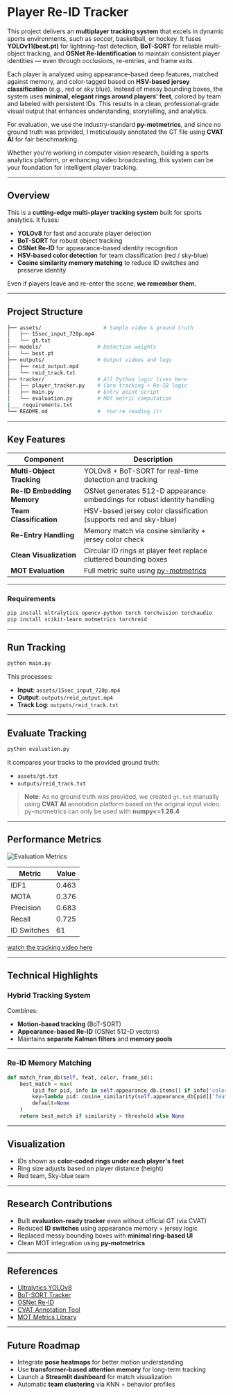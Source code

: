 #  Player Re-ID Tracker

This project delivers an **multiplayer tracking system** that excels in dynamic sports environments, such as soccer, basketball, or hockey. It fuses **YOLOv11(best.pt)** for lightning-fast detection, **BoT-SORT** for reliable multi-object tracking, and **OSNet Re-Identification** to maintain consistent player identities — even through occlusions, re-entries, and frame exits.

Each player is analyzed using appearance-based deep features, matched against memory, and color-tagged based on **HSV-based jersey classification** (e.g., red or sky blue). Instead of messy bounding boxes, the system uses **minimal, elegant rings around players' feet**, colored by team and labeled with persistent IDs. This results in a clean, professional-grade visual output that enhances understanding, storytelling, and analytics.

For evaluation, we use the industry-standard **py-motmetrics**, and since no ground truth was provided, I meticulously annotated the GT file using **CVAT AI** for fair benchmarking.

Whether you're working in computer vision research, building a sports analytics platform, or enhancing video broadcasting, this system can be your foundation for intelligent player tracking.

---

## Overview

This is a **cutting-edge multi-player tracking system** built for sports analytics. It fuses:

- **YOLOv8** for fast and accurate player detection  
- **BoT-SORT** for robust object tracking  
- **OSNet Re-ID** for appearance-based identity recognition  
- **HSV-based color detection** for team classification (red / sky-blue)  
- **Cosine similarity memory matching** to reduce ID switches and preserve identity  

Even if players leave and re-enter the scene, **we remember them.**

---

## Project Structure
```bash
├── assets/                    # Sample video & ground truth
│   ├── 15sec_input_720p.mp4
│   └── gt.txt
├── models/                  # Detection weights
│   └── best.pt
├── outputs/                 # Output videos and logs
│   ├── reid_output.mp4
│   └── reid_track.txt
├── tracker/                 # All Python logic lives here
│   ├── player_tracker.py    # Core tracking + Re-ID logic
│   ├── main.py              # Entry point script
│   └── evaluation.py        # MOT metric computation
|___ requirements.txt
└── README.md                #  You're reading it!
```
---

## Key Features

| Component               | Description                                                                 |
|-------------------------|-----------------------------------------------------------------------------|
|**Multi-Object Tracking** | YOLOv8 + BoT-SORT for real-time detection and tracking                     |
|**Re-ID Embedding Memory** | OSNet generates 512-D appearance embeddings for robust identity handling  |
| **Team Classification**   | HSV-based jersey color classification (supports red and sky-blue)         |
|**Re-Entry Handling**      | Memory match via cosine similarity + jersey color check                    |
|**Clean Visualization**   | Circular ID rings at player feet replace cluttered bounding boxes          |
|**MOT Evaluation**        | Full metric suite using [py-motmetrics](https://github.com/cheind/py-motmetrics) |

---


### Requirements

```bash
pip install ultralytics opencv-python torch torchvision torchaudio
pip install scikit-learn motmetrics torchreid
```
---

## Run Tracking

```bash
python main.py
```

This processes:

- **Input**: `assets/15sec_input_720p.mp4`  
- **Output**: `outputs/reid_output.mp4`  
- **Track Log**: `outputs/reid_track.txt`

---

## Evaluate Tracking

```bash
python evaluation.py
```

It compares your tracks to the provided ground truth:

- `assets/gt.txt`  
- `outputs/reid_track.txt`

> **Note**: As no ground truth was provided, we created `gt.txt` manually using **CVAT AI** annotation platform based on the original input video. py-motmetrics can only be used with **numpy<=1.26.4**

---

## Performance Metrics
![Evaluation Metrics](https://learnopencv.com/wp-content/uploads/2022/06/05-evaluation-measures.png)


| Metric       | Value | 
|--------------|-------|
| IDF1         | 0.463 | 
| MOTA         | 0.376 | 
| Precision    | 0.683 | 
| Recall       | 0.725 | 
| ID Switches  | 61    |

[watch the tracking video here](https://drive.google.com/file/d/1QbYO0-EBbmJ4rC5ZzRLrR4p6Jf7TdYkj/view?usp=drive_link)

---

## Technical Highlights

### Hybrid Tracking System

Combines:

- **Motion-based tracking** (BoT-SORT)  
- **Appearance-based Re-ID** (OSNet 512-D vectors)  
- Maintains **separate Kalman filters** and **memory pools**

---

### Re-ID Memory Matching

```python
def match_from_db(self, feat, color, frame_id):
    best_match = max(
        (pid for pid, info in self.appearance_db.items() if info['color'] == color),
        key=lambda pid: cosine_similarity(self.appearance_db[pid]['feat'], feat),
        default=None
    )
    return best_match if similarity > threshold else None
```

---

## Visualization

- IDs shown as **color-coded rings under each player's feet**
- Ring size adjusts based on player distance (height)
- Red team, Sky-blue team

---

## Research Contributions

- Built **evaluation-ready tracker** even without official GT (via CVAT)  
- Reduced **ID switches** using appearance memory + jersey logic  
- Replaced messy bounding boxes with **minimal ring-based UI**  
- Clean MOT integration using **py-motmetrics**

---

## References

- [Ultralytics YOLOv8](https://github.com/ultralytics/ultralytics)  
- [BoT-SORT Tracker](https://github.com/mikel-brostrom/Yolov5_DeepSort_Pytorch)  
- [OSNet Re-ID](https://github.com/KaiyangZhou/deep-person-reid)  
- [CVAT Annotation Tool](https://github.com/opencv/cvat)  
- [MOT Metrics Library](https://github.com/cheind/py-motmetrics)

---

## Future Roadmap

- Integrate **pose heatmaps** for better motion understanding  
- Use **transformer-based attention memory** for long-term tracking  
- Launch a **Streamlit dashboard** for match visualization  
- Automatic **team clustering** via KNN + behavior profiles

